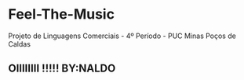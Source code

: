 # Feel-The-Music
Projeto de Linguagens Comerciais - 4º Período - PUC Minas Poços de Caldas 
## OIIIIIIII !!!!! BY:NALDO
